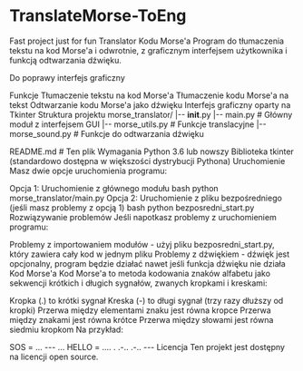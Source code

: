 # TranslateMorse-ToEng
Fast project just for fun 
Translator Kodu Morse'a
Program do tłumaczenia tekstu na kod Morse'a i odwrotnie, z graficznym interfejsem użytkownika i funkcją odtwarzania dźwięku.

Do poprawy interfejs graficzny 

Funkcje
Tłumaczenie tekstu na kod Morse'a
Tłumaczenie kodu Morse'a na tekst
Odtwarzanie kodu Morse'a jako dźwięku
Interfejs graficzny oparty na Tkinter
Struktura projektu
morse_translator/
|-- __init__.py
|-- main.py         # Główny moduł z interfejsem GUI
|-- morse_utils.py  # Funkcje translacyjne
|-- morse_sound.py  # Funkcje do odtwarzania dźwięku

README.md           # Ten plik
Wymagania
Python 3.6 lub nowszy
Biblioteka tkinter (standardowo dostępna w większości dystrybucji Pythona)
Uruchomienie
Masz dwie opcje uruchomienia programu:

Opcja 1: Uruchomienie z głównego modułu
bash
python morse_translator/main.py
Opcja 2: Uruchomienie z pliku bezpośredniego (jeśli masz problemy z opcją 1)
bash
python bezposredni_start.py
Rozwiązywanie problemów
Jeśli napotkasz problemy z uruchomieniem programu:

Problemy z importowaniem modułów - użyj pliku bezposredni_start.py, który zawiera cały kod w jednym pliku
Problemy z dźwiękiem - dźwięk jest opcjonalny, program będzie działać nawet jeśli funkcja dźwięku nie działa
Kod Morse'a
Kod Morse'a to metoda kodowania znaków alfabetu jako sekwencji krótkich i długich sygnałów, zwanych kropkami i kreskami:

Kropka (.) to krótki sygnał
Kreska (-) to długi sygnał (trzy razy dłuższy od kropki)
Przerwa między elementami znaku jest równa kropce
Przerwa między znakami jest równa krótce
Przerwa między słowami jest równa siedmiu kropkom
Na przykład:

SOS = ... --- ...
HELLO = .... . .-.. .-.. ---
Licencja
Ten projekt jest dostępny na licencji open source.

